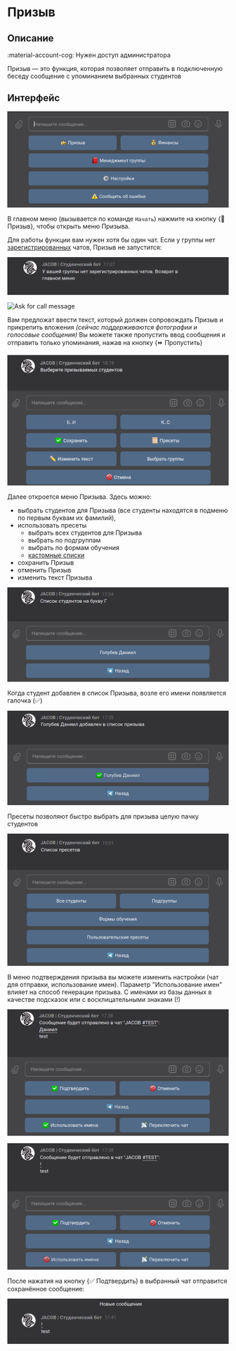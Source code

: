 # Призыв

## Описание

:material-account-cog: Нужен доступ администратора

Призыв — это функция, которая позволяет отправить в подключенную беседу сообщение с упоминанием выбранных студентов

## Интерфейс

![Main Menu](../assets/call/1.png)

В главном меню (вызывается по команде `Начать`) нажмите на кнопку {:trumpet: Призыв}, чтобы открыть меню Призыва.

Для работы функции вам нужен хотя бы один чат. Если у группы нет [зарегистрированных](settings.md) чатов, Призыв не запустится:

![No Chats Warning](../assets/call/2_1.png)

![Ask for call message](../assets/call/2.png)

Вам предложат ввести текст, который должен сопровождать Призыв и прикрепить вложения *(сейчас поддерживаются фотографии и голосовые сообщения)*
Вы можете также пропустить ввод сообщения и отправить только упоминания, нажав на кнопку {:fast_forward: Пропустить}

![Call menu](../assets/call/3.png)

Далее откроется меню Призыва. Здесь можно:
- выбрать студентов для Призыва (все студенты находятся в подменю по первым буквам их фамилий),
- использовать пресеты
    - выбрать всех студентов для Призыва
    - выбрать по подгруппам
    - выбрать по формам обучения
    - [кастомные списки](../configure/group.md)
- сохранить Призыв
- отменить Призыв
- изменить текст Призыва

![Submenu](../assets/call/4.png)

Когда студент добавлен в список Призыва, возле его имени появляется галочка (:white_check_mark:)

![Submenu](../assets/call/5.png)

Пресеты позволяют быстро выбрать для призыва целую пачку студентов

![Presets](../assets/call/9.png)

В меню подтверждения призыва вы можете изменить настройки (чат для отправки, использование имен).
Параметр "Использование имен" влияет на способ генерации призыва. С именами из базы данных в качестве подсказок или с восклицательными знаками (!)

![Submenu](../assets/call/6.png)

![Submenu](../assets/call/7.png)

После нажатия на кнопку {:white_check_mark: Подтвердить} в выбранный чат отправится сохранённое сообщение:

![Sent message](../assets/call/8.png)
